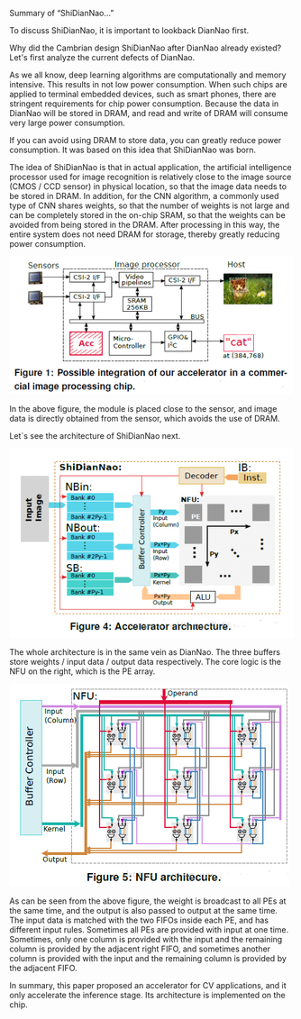 Summary of “ShiDianNao…”

To discuss ShiDianNao, it is important to lookback DianNao first.

Why did the Cambrian design ShiDianNao after DianNao already existed? Let's
first analyze the current defects of DianNao.

As we all know, deep learning algorithms are computationally and memory
intensive. This results in not low power consumption. When such chips are
applied to terminal embedded devices, such as smart phones, there are stringent
requirements for chip power consumption. Because the data in DianNao will be
stored in DRAM, and read and write of DRAM will consume very large power
consumption.

If you can avoid using DRAM to store data, you can greatly reduce power
consumption. It was based on this idea that ShiDianNao was born.

The idea of ​​ShiDianNao is that in actual application, the artificial
intelligence processor used for image recognition is relatively close to the
image source (CMOS / CCD sensor) in physical location, so that the image data
needs to be stored in DRAM. In addition, for the CNN algorithm, a commonly used
type of CNN shares weights, so that the number of weights is not large and can
be completely stored in the on-chip SRAM, so that the weights can be avoided
from being stored in the DRAM. After processing in this way, the entire system
does not need DRAM for storage, thereby greatly reducing power consumption.

![](media/2970fe5f88fd3af36a74231993a8cf5a.png)

In the above figure, the module is placed close to the sensor, and image data is
directly obtained from the sensor, which avoids the use of DRAM.

Let\`s see the architecture of ShiDianNao next.

![](media/5ab98aa9c3170b74d874f20fb01de989.png)

The whole architecture is in the same vein as DianNao. The three buffers store
weights / input data / output data respectively. The core logic is the NFU on
the right, which is the PE array.

![](media/677b34682fbea51151981bc10c97228f.png)

As can be seen from the above figure, the weight is broadcast to all PEs at the
same time, and the output is also passed to output at the same time. The input
data is matched with the two FIFOs inside each PE, and has different input
rules. Sometimes all PEs are provided with input at one time. Sometimes, only
one column is provided with the input and the remaining column is provided by
the adjacent right FIFO, and sometimes another column is provided with the input
and the remaining column is provided by the adjacent FIFO.

In summary, this paper proposed an accelerator for CV applications, and it only
accelerate the inference stage. Its architecture is implemented on the chip.
